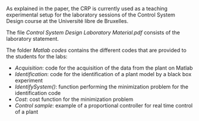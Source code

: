 As explained in the paper, the CRP is currently used as a teaching experimental setup for the laboratory sessions of the Control System Design course at the Université libre de Bruxelles.

The file *Control System Design Laboratory Material.pdf* consists of the laboratory statement.

The folder *Matlab codes* contains the different codes that are provided to the students for the labs:
  - *Acquisition*: code for the acquisition of the data from the plant on Matlab 
  - *Identification*: code for the identification of a plant model by a black box experiment
  - *IdentifySystem()*: function performing the minimization problem for the identification code
  - *Cost*: cost function for the minimization problem
  - *Control sample*: example of a proportional controller for real time control of a plant 
